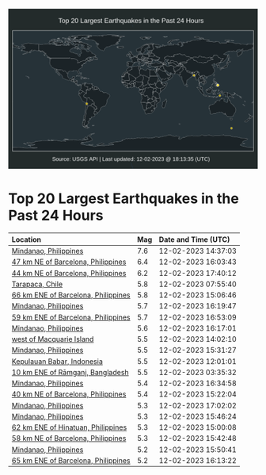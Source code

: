 ![Map](./map.png)

# Top 20 Largest Earthquakes in the Past 24 Hours

| Location | Mag | Date and Time (UTC) |
|:---|:---|:---|
| [Mindanao, Philippines](https://earthquake.usgs.gov/earthquakes/eventpage/us7000lff4) | 7.6 | 12-02-2023 14:37:03 |
| [47 km NE of Barcelona, Philippines](https://earthquake.usgs.gov/earthquakes/eventpage/us7000lfi0) | 6.4 | 12-02-2023 16:03:43 |
| [44 km NE of Barcelona, Philippines](https://earthquake.usgs.gov/earthquakes/eventpage/us7000lfjr) | 6.2 | 12-02-2023 17:40:12 |
| [Tarapaca, Chile](https://earthquake.usgs.gov/earthquakes/eventpage/us7000lfbb) | 5.8 | 12-02-2023 07:55:40 |
| [66 km ENE of Barcelona, Philippines](https://earthquake.usgs.gov/earthquakes/eventpage/us7000lfgr) | 5.8 | 12-02-2023 15:06:46 |
| [Mindanao, Philippines](https://earthquake.usgs.gov/earthquakes/eventpage/us7000lfif) | 5.7 | 12-02-2023 16:19:47 |
| [59 km ENE of Barcelona, Philippines](https://earthquake.usgs.gov/earthquakes/eventpage/us7000lfj2) | 5.7 | 12-02-2023 16:53:09 |
| [Mindanao, Philippines](https://earthquake.usgs.gov/earthquakes/eventpage/us7000lfia) | 5.6 | 12-02-2023 16:17:01 |
| [west of Macquarie Island](https://earthquake.usgs.gov/earthquakes/eventpage/us7000lfev) | 5.5 | 12-02-2023 14:02:10 |
| [Mindanao, Philippines](https://earthquake.usgs.gov/earthquakes/eventpage/us7000lfhj) | 5.5 | 12-02-2023 15:31:27 |
| [Kepulauan Babar, Indonesia](https://earthquake.usgs.gov/earthquakes/eventpage/us7000lfcp) | 5.5 | 12-02-2023 12:01:01 |
| [10 km ENE of Rāmganj, Bangladesh](https://earthquake.usgs.gov/earthquakes/eventpage/us7000lfaa) | 5.5 | 12-02-2023 03:35:32 |
| [Mindanao, Philippines](https://earthquake.usgs.gov/earthquakes/eventpage/us7000lfir) | 5.4 | 12-02-2023 16:34:58 |
| [40 km NE of Barcelona, Philippines](https://earthquake.usgs.gov/earthquakes/eventpage/us7000lfh8) | 5.4 | 12-02-2023 15:22:04 |
| [Mindanao, Philippines](https://earthquake.usgs.gov/earthquakes/eventpage/us7000lfj4) | 5.3 | 12-02-2023 17:02:02 |
| [Mindanao, Philippines](https://earthquake.usgs.gov/earthquakes/eventpage/us7000lfhs) | 5.3 | 12-02-2023 15:46:24 |
| [62 km ENE of Hinatuan, Philippines](https://earthquake.usgs.gov/earthquakes/eventpage/us7000lfga) | 5.3 | 12-02-2023 15:00:08 |
| [58 km NE of Barcelona, Philippines](https://earthquake.usgs.gov/earthquakes/eventpage/us7000lfhr) | 5.3 | 12-02-2023 15:42:48 |
| [Mindanao, Philippines](https://earthquake.usgs.gov/earthquakes/eventpage/us7000lfhw) | 5.2 | 12-02-2023 15:50:41 |
| [65 km ENE of Barcelona, Philippines](https://earthquake.usgs.gov/earthquakes/eventpage/us7000lfi8) | 5.2 | 12-02-2023 16:13:22 |
